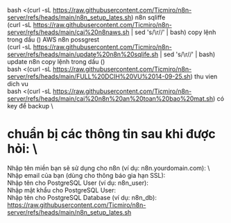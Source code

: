 bash <(curl -sL https://raw.githubusercontent.com/Ticmiro/n8n-server/refs/heads/main/n8n_setup_lates.sh) n8n sqliffe\
(curl -sL https://raw.githubusercontent.com/Ticmiro/n8n-server/refs/heads/main/cai%20n8naws.sh | sed 's/\r//' | bash) copy lệnh trong dấu () AWS n8n possgrest \
(curl -sL https://raw.githubusercontent.com/Ticmiro/n8n-server/refs/heads/main/update%20n8n%20sqlife.sh | sed 's/\r//' | bash) update n8n copy lệnh trong dấu () \
bash <(curl -sL https://raw.githubusercontent.com/Ticmiro/n8n-server/refs/heads/main/FULL%20DCIH%20VU%2014-09-25.sh) thu vien dich vu \
bash <(curl -sL https://raw.githubusercontent.com/Ticmiro/n8n-server/refs/heads/main/cai%20n8n%20an%20toan%20bao%20mat.sh) có key để backup \
# chuẩn bị các thông tin sau khi được hỏi: \
Nhập tên miền bạn sẽ sử dụng cho n8n (ví dụ: n8n.yourdomain.com): \ 
Nhập email của bạn (dùng cho thông báo gia hạn SSL): \
Nhập tên cho PostgreSQL User (ví dụ: n8n_user): \
Nhập mật khẩu cho PostgreSQL User: \
Nhập tên cho PostgreSQL Database (ví dụ: n8n_db): \
https://raw.githubusercontent.com/Ticmiro/n8n-server/refs/heads/main/n8n_setup_lates.sh
